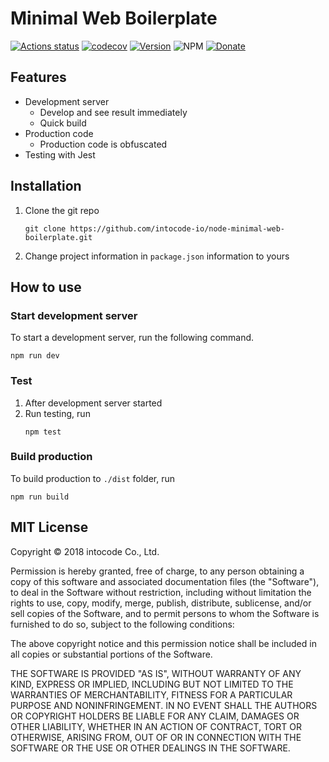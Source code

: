 # Minimal Web Boilerplate

[![Actions status](https://github.com/intocode-io/node-minimal-web-boilerplate/workflows/build/badge.svg)](https://github.com/intocode-io/node-minimal-web-boilerplate/actions)
[![codecov](https://codecov.io/gh/intocode-io/node-minimal-web-boilerplate/branch/master/graph/badge.svg)](https://codecov.io/gh/intocode-io/node-minimal-web-boilerplate)
[![Version](https://img.shields.io/npm/v/@intocode-io/minimal-web-boilerplate.svg)](https://npmjs.com/package/@intocode-io/minimal-web-boilerplate)
![NPM](https://img.shields.io/npm/l/@intocode-io/minimal-web-boilerplate)
[![Donate](https://img.shields.io/badge/Donate-PayPal-green.svg)](https://paypal.me/micksatana?locale.x=en_GB)


## Features
* Development server
    * Develop and see result immediately
    * Quick build
* Production code
    * Production code is obfuscated
* Testing with Jest

## Installation
1. Clone the git repo
    ```
    git clone https://github.com/intocode-io/node-minimal-web-boilerplate.git
    ```
2. Change project information in `package.json` information to yours

## How to use
### Start development server
To start a development server, run the following command.
```
npm run dev
```

### Test
1. After development server started
2. Run testing, run
    ```
    npm test
    ```

### Build production
To build production to `./dist` folder, run
```
npm run build
```

## MIT License

Copyright &copy; 2018 intocode Co., Ltd.

Permission is hereby granted, free of charge, to any person obtaining a copy
of this software and associated documentation files (the "Software"), to deal
in the Software without restriction, including without limitation the rights
to use, copy, modify, merge, publish, distribute, sublicense, and/or sell
copies of the Software, and to permit persons to whom the Software is
furnished to do so, subject to the following conditions:

The above copyright notice and this permission notice shall be included in all
copies or substantial portions of the Software.

THE SOFTWARE IS PROVIDED "AS IS", WITHOUT WARRANTY OF ANY KIND, EXPRESS OR
IMPLIED, INCLUDING BUT NOT LIMITED TO THE WARRANTIES OF MERCHANTABILITY,
FITNESS FOR A PARTICULAR PURPOSE AND NONINFRINGEMENT. IN NO EVENT SHALL THE
AUTHORS OR COPYRIGHT HOLDERS BE LIABLE FOR ANY CLAIM, DAMAGES OR OTHER
LIABILITY, WHETHER IN AN ACTION OF CONTRACT, TORT OR OTHERWISE, ARISING FROM,
OUT OF OR IN CONNECTION WITH THE SOFTWARE OR THE USE OR OTHER DEALINGS IN THE
SOFTWARE.
